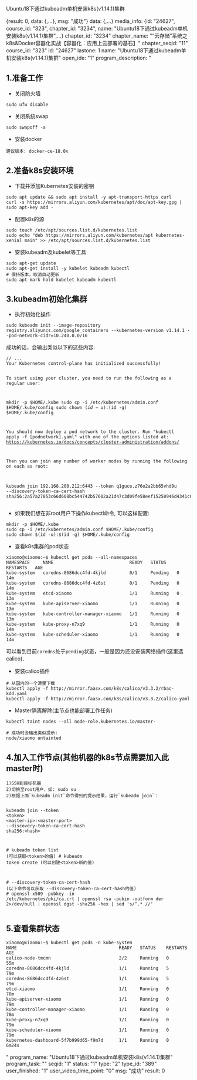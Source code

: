 Ubuntu18下通过kubeadm单机安装k8s(v1.14.1)集群

{result: 0, data: {,…}, msg: "成功"}
data: {,…}
media_info: {id: "24627", course_id: "323", chapter_id: "3234", name: "Ubuntu18下通过kubeadm单机安装k8s(v1.14.1)集群",…}
chapter_id: "3234"
chapter_name: "“云存储”系统之k8s&Docker容器化实战【容器化：应用上云部署的基石】"
chapter_seqid: "11"
course_id: "323"
id: "24627"
lastone: 1
name: "Ubuntu18下通过kubeadm单机安装k8s(v1.14.1)集群"
open_ide: "1"
program_description: "<div class="cl-preview-section"><h2 id="准备工作">1.准备工作</h2>
</div><div class="cl-preview-section"><ul>
<li>关闭防火墙</li>
</ul>
</div><div class="cl-preview-section"><pre class="  language-bash"><code class="prism  language-bash"><span class="token function">sudo</span> ufw disable
</code></pre>
</div><div class="cl-preview-section"><ul>
<li>关闭系统swap</li>
</ul>
</div><div class="cl-preview-section"><pre class="  language-bash"><code class="prism  language-bash"><span class="token function">sudo</span> swapoff -a
</code></pre>
</div><div class="cl-preview-section"><ul>
<li>安装docker</li>
</ul>
</div><div class="cl-preview-section"><pre><code>建议版本: docker-ce-18.0x
</code></pre>
</div><div class="cl-preview-section"><h2 id="准备k8s安装环境">2.准备k8s安装环境</h2>
</div><div class="cl-preview-section"><ul>
<li>下载并添加Kubernetes安装的密钥</li>
</ul>
</div><div class="cl-preview-section"><pre class="  language-bash"><code class="prism  language-bash"><span class="token function">sudo</span> apt update <span class="token operator">&amp;&amp;</span> <span class="token function">sudo</span> apt <span class="token function">install</span> -y apt-transport-https curl
curl -s https://mirrors.aliyun.com/kubernetes/apt/doc/apt-key.gpg <span class="token operator">|</span> <span class="token function">sudo</span> apt-key add -
</code></pre>
</div><div class="cl-preview-section"><ul>
<li>配置k8s的源</li>
</ul>
</div><div class="cl-preview-section"><pre class="  language-bash"><code class="prism  language-bash"><span class="token function">sudo</span> <span class="token function">touch</span> /etc/apt/sources.list.d/kubernetes.list 
<span class="token function">sudo</span> <span class="token keyword">echo</span> <span class="token string">"deb https://mirrors.aliyun.com/kubernetes/apt kubernetes-xenial main"</span> <span class="token operator">&gt;&gt;</span> /etc/apt/sources.list.d/kubernetes.list
</code></pre>
</div><div class="cl-preview-section"><ul>
<li>安装kubeadm及kubelet等工具</li>
</ul>
</div><div class="cl-preview-section"><pre class="  language-bash"><code class="prism  language-bash"><span class="token function">sudo</span> <span class="token function">apt-get</span> update
<span class="token function">sudo</span> <span class="token function">apt-get</span> <span class="token function">install</span> -y kubelet kubeadm kubectl
<span class="token comment"># 保持版本，取消自动更新</span>
<span class="token function">sudo</span> apt-mark hold kubelet kubeadm kubectl
</code></pre>
</div><div class="cl-preview-section"><h2 id="kubeadm初始化集群">3.kubeadm初始化集群</h2>
</div><div class="cl-preview-section"><ul>
<li>执行初始化操作</li>
</ul>
</div><div class="cl-preview-section"><pre class="  language-bash"><code class="prism  language-bash"><span class="token function">sudo</span> kubeadm init --image-repository registry.aliyuncs.com/google_containers --kubernetes-version v1.14.1 --pod-network-cidr<span class="token operator">=</span>10.240.0.0/16
</code></pre>
</div><div class="cl-preview-section"><p>成功的话，会输出类似以下的这些内容:</p>
</div><div class="cl-preview-section"><pre><code>// ...
Your Kubernetes control-plane has initialized successfully!

To start using your cluster, you need to run the following as a regular user:

  mkdir -p $HOME/.kube
  sudo cp -i /etc/kubernetes/admin.conf $HOME/.kube/config
  sudo chown $(id -u):$(id -g) $HOME/.kube/config

You should now deploy a pod network to the cluster.
Run "kubectl apply -f [podnetwork].yaml" with one of the options listed at:
  https://kubernetes.io/docs/concepts/cluster-administration/addons/

Then you can join any number of worker nodes by running the following on each as root:

kubeadm join 192.168.200.212:6443 --token q1guce.z76o2a2bb65vhd0u 
    --discovery-token-ca-cert-hash sha256:2a57a27853c66d608bc544742b57602a21d47c3d09fe58eef15258946d4341c0 
</code></pre>
</div><div class="cl-preview-section"><ul>
<li>如果我们想在非root用户下操作kubectl命令, 可以这样配置:</li>
</ul>
</div><div class="cl-preview-section"><pre class="  language-bash"><code class="prism  language-bash"><span class="token function">mkdir</span> -p <span class="token variable">$HOME</span>/.kube
<span class="token function">sudo</span> <span class="token function">cp</span> -i /etc/kubernetes/admin.conf <span class="token variable">$HOME</span>/.kube/config
<span class="token function">sudo</span> <span class="token function">chown</span> <span class="token variable"><span class="token variable">$(</span><span class="token function">id</span> -u<span class="token variable">)</span></span><span class="token keyword">:</span><span class="token variable"><span class="token variable">$(</span><span class="token function">id</span> -g<span class="token variable">)</span></span> <span class="token variable">$HOME</span>/.kube/config
</code></pre>
</div><div class="cl-preview-section"><ul>
<li>查看k8s集群的pod状态</li>
</ul>
</div><div class="cl-preview-section"><pre class="  language-bash"><code class="prism  language-bash">xiaomo@xiaomo:~$ kubectl get pods --all-namespaces
NAMESPACE     NAME                             READY   STATUS    RESTARTS   AGE
kube-system   coredns-8686dcc4fd-4kjld         0/1     Pending   0          14m
kube-system   coredns-8686dcc4fd-4z6st         0/1     Pending   0          14m
kube-system   etcd-xiaomo                      1/1     Running   0          13m
kube-system   kube-apiserver-xiaomo            1/1     Running   0          13m
kube-system   kube-controller-manager-xiaomo   1/1     Running   0          13m
kube-system   kube-proxy-n7xq9                 1/1     Running   0          14m
kube-system   kube-scheduler-xiaomo            1/1     Running   0          14m
</code></pre>
</div><div class="cl-preview-section"><p>可以看到目前<code>coredns</code>处于<code>pending</code>状态，一般是因为还没安装网络插件(这里选calico)．</p>
</div><div class="cl-preview-section"><ul>
<li>安装calico插件</li>
</ul>
</div><div class="cl-preview-section"><pre class="  language-bash"><code class="prism  language-bash"><span class="token comment"># 从国内的一个源里下载</span>
kubectl apply -f http://mirror.faasx.com/k8s/calico/v3.3.2/rbac-kdd.yaml
kubectl apply -f http://mirror.faasx.com/k8s/calico/v3.3.2/calico.yaml
</code></pre>
</div><div class="cl-preview-section"><ul>
<li>Master隔离解除(主节点也能部署工作任务)</li>
</ul>
</div><div class="cl-preview-section"><p><code>kubectl taint nodes --all node-role.kubernetes.io/master-</code></p>
</div><div class="cl-preview-section"><pre class="  language-bash"><code class="prism  language-bash"><span class="token comment"># 成功时会输出类似提示:</span>
node/xiaomo untainted
</code></pre>
</div><div class="cl-preview-section"><h2 id="加入工作节点其他机器的k8s节点需要加入此master时">4.加入工作节点(其他机器的k8s节点需要加入此master时)</h2>
</div><div class="cl-preview-section"><pre class="  language-bash"><code class="prism  language-bash">1<span class="token punctuation">)</span>SSH到目标机器
2<span class="token punctuation">)</span>切换至root用户，如: <span class="token function">sudo</span> <span class="token function">su</span>
2<span class="token punctuation">)</span>根据上面<span class="token variable"><span class="token variable">`</span>kubeadm init<span class="token variable">`</span></span>命令得到的提示结果，运行<span class="token variable"><span class="token variable">`</span>kubeadm <span class="token function">join</span><span class="token variable">`</span></span>：

kubeadm <span class="token function">join</span> --token <span class="token operator">&lt;</span>token<span class="token operator">&gt;</span> <span class="token operator">&lt;</span>master-ip<span class="token operator">&gt;</span>:<span class="token operator">&lt;</span>master-port<span class="token operator">&gt;</span> --discovery-token-ca-cert-hash sha256:<span class="token operator">&lt;</span>hash<span class="token operator">&gt;</span>

<span class="token comment"># kubeadm token list (可以获取&lt;token&gt;的值)</span>
<span class="token comment"># kubeadm token create (可以创建&lt;token&gt;新的值)</span>

<span class="token comment"># --discovery-token-ca-cert-hash (以下命令可以获取 --discovery-token-ca-cert-hash的值)</span>
<span class="token comment"># openssl x509 -pubkey -in /etc/kubernetes/pki/ca.crt | openssl rsa -pubin -outform der 2&gt;/dev/null | openssl dgst -sha256 -hex | sed 's/^.* //'</span>
</code></pre>
</div><div class="cl-preview-section"><h2 id="查看集群状态">5.查看集群状态</h2>
</div><div class="cl-preview-section"><pre class="  language-bash"><code class="prism  language-bash">xiaomo@xiaomo:~$ kubectl get pods -n kube-system
NAME                                       READY   STATUS    RESTARTS   AGE
calico-node-tmcmn                          2/2     Running   0          55m
coredns-8686dcc4fd-4kjld                   1/1     Running   5          79m
coredns-8686dcc4fd-4z6st                   1/1     Running   5          79m
etcd-xiaomo                                1/1     Running   0          78m
kube-apiserver-xiaomo                      1/1     Running   0          79m
kube-controller-manager-xiaomo             1/1     Running   0          78m
kube-proxy-n7xq9                           1/1     Running   0          79m
kube-scheduler-xiaomo                      1/1     Running   0          79m
kubernetes-dashboard-5f7b999d65-f9m7d      1/1     Running   0          6m24s
</code></pre>
</div>"
program_name: "Ubuntu18下通过kubeadm单机安装k8s(v1.14.1)集群"
program_task: ""
seqid: "1"
status: "1"
type: "2"
type_id: "389"
user_finished: "1"
user_video_time_point: "0"
msg: "成功"
result: 0
